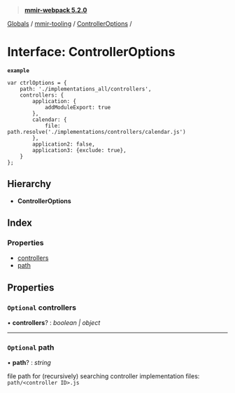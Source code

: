 > **[mmir-webpack 5.2.0](../README.md)**

[Globals](../README.md) / [mmir-tooling](../modules/mmir_tooling.md) / [ControllerOptions](mmir_tooling.controlleroptions.md) /

# Interface: ControllerOptions

**`example`** 
```
var ctrlOptions = {
	path: './implementations_all/controllers',
	controllers: {
		application: {
			addModuleExport: true
		},
		calendar: {
			file: path.resolve('./implementations/controllers/calendar.js')
		},
		application2: false,
		application3: {exclude: true},
	}
};
```

## Hierarchy

* **ControllerOptions**

## Index

### Properties

* [controllers](mmir_tooling.controlleroptions.md#optional-controllers)
* [path](mmir_tooling.controlleroptions.md#optional-path)

## Properties

### `Optional` controllers

• **controllers**? : *boolean | object*

___

### `Optional` path

• **path**? : *string*

file path for (recursively) searching controller implementation files:
`path/<controller ID>.js`